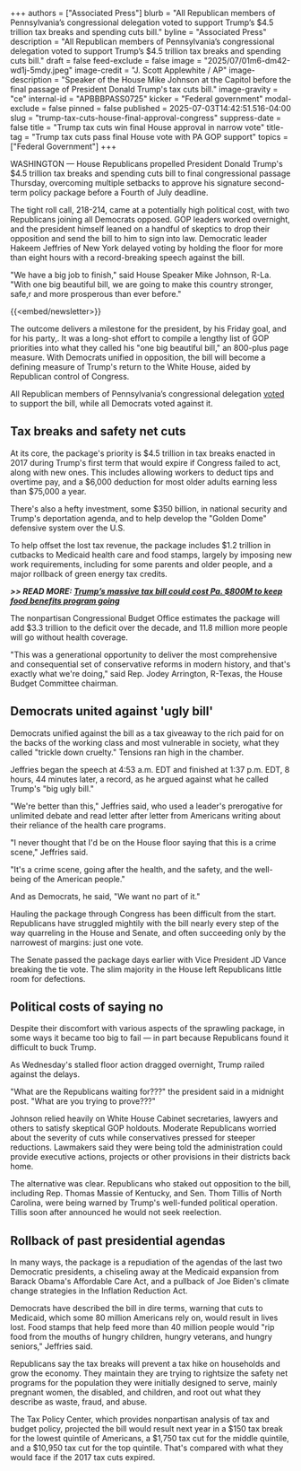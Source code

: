 +++
authors = ["Associated Press"]
blurb = "All Republican members of Pennsylvania’s congressional delegation voted to support Trump’s $4.5 trillion tax breaks and spending cuts bill."
byline = "Associated Press"
description = "All Republican members of Pennsylvania’s congressional delegation voted to support Trump’s $4.5 trillion tax breaks and spending cuts bill."
draft = false
feed-exclude = false
image = "2025/07/01m6-dm42-wd1j-5mdy.jpeg"
image-credit = "J. Scott Applewhite / AP"
image-description = "Speaker of the House Mike Johnson at the Capitol before the final passage of President Donald Trump's tax cuts bill."
image-gravity = "ce"
internal-id = "APBBBPASS0725"
kicker = "Federal government"
modal-exclude = false
pinned = false
published = 2025-07-03T14:42:51.516-04:00
slug = "trump-tax-cuts-house-final-approval-congress"
suppress-date = false
title = "Trump tax cuts win final House approval in narrow vote"
title-tag = "Trump tax cuts pass final House vote with PA GOP support"
topics = ["Federal Government"]
+++

WASHINGTON — House Republicans propelled President Donald Trump&#39;s $4.5 trillion tax breaks and spending cuts bill to final congressional passage Thursday, overcoming multiple setbacks to approve his signature second-term policy package before a Fourth of July deadline.

The tight roll call, 218-214, came at a potentially high political cost, with two Republicans joining all Democrats opposed. GOP leaders worked overnight, and the president himself leaned on a handful of skeptics to drop their opposition and send the bill to him to sign into law. Democratic leader Hakeem Jeffries of New York delayed voting by holding the floor for more than eight hours with a record-breaking speech against the bill.

&#34;We have a big job to finish,&#34; said House Speaker Mike Johnson, R-La. &#34;With one big beautiful bill, we are going to make this country stronger, safe,r and more prosperous than ever before.&#34;

{{<embed/newsletter>}}

The outcome delivers a milestone for the president, by his Friday goal, and for his party,. It was a long-shot effort to compile a lengthy list of GOP priorities into what they called his &#34;one big beautiful bill,&#34; an 800-plus page measure. With Democrats unified in opposition, the bill will become a defining measure of Trump&#39;s return to the White House, aided by Republican control of Congress.

All Republican members of Pennsylvania’s congressional delegation <a href="https://www.nytimes.com/interactive/2025/07/03/us/house-megabill-vote.html">voted</a> to support the bill, while all Democrats voted against it.

## Tax breaks and safety net cuts

At its core, the package&#39;s priority is $4.5 trillion in tax breaks enacted in 2017 during Trump&#39;s first term that would expire if Congress failed to act, along with new ones. This includes allowing workers to deduct tips and overtime pay, and a $6,000 deduction for most older adults earning less than $75,000 a year.

There&#39;s also a hefty investment, some $350 billion, in national security and Trump&#39;s deportation agenda, and to help develop the &#34;Golden Dome&#34; defensive system over the U.S.

To help offset the lost tax revenue, the package includes $1.2 trillion in cutbacks to Medicaid health care and food stamps, largely by imposing new work requirements, including for some parents and older people, and a major rollback of green energy tax credits.

<strong><em>&gt;&gt; READ MORE: </em></strong><a href="https://www.spotlightpa.org/news/2025/07/trump-big-beautiful-bill-snap-food-stamps-pennsylvania/"><strong><em>Trump’s massive tax bill could cost Pa. $800M to keep food benefits program going</em></strong></a><strong><em></em></strong>

The nonpartisan Congressional Budget Office estimates the package will add $3.3 trillion to the deficit over the decade, and 11.8 million more people will go without health coverage.

&#34;This was a generational opportunity to deliver the most comprehensive and consequential set of conservative reforms in modern history, and that&#39;s exactly what we&#39;re doing,&#34; said Rep. Jodey Arrington, R-Texas, the House Budget Committee chairman.

## Democrats united against &#39;ugly bill&#39;

Democrats unified against the bill as a tax giveaway to the rich paid for on the backs of the working class and most vulnerable in society, what they called &#34;trickle down cruelty.&#34; Tensions ran high in the chamber.

Jeffries began the speech at 4:53 a.m. EDT and finished at 1:37 p.m. EDT, 8 hours, 44 minutes later, a record, as he argued against what he called Trump&#39;s &#34;big ugly bill.&#34;

&#34;We&#39;re better than this,&#34; Jeffries said, who used a leader&#39;s prerogative for unlimited debate and read letter after letter from Americans writing about their reliance of the health care programs.

&#34;I never thought that I&#39;d be on the House floor saying that this is a crime scene,&#34; Jeffries said.

&#34;It&#39;s a crime scene, going after the health, and the safety, and the well-being of the American people.&#34;

And as Democrats, he said, &#34;We want no part of it.&#34;

Hauling the package through Congress has been difficult from the start. Republicans have struggled mightily with the bill nearly every step of the way quarreling in the House and Senate, and often succeeding only by the narrowest of margins: just one vote.

The Senate passed the package days earlier with Vice President JD Vance breaking the tie vote. The slim majority in the House left Republicans little room for defections.

## Political costs of saying no

Despite their discomfort with various aspects of the sprawling package, in some ways it became too big to fail — in part because Republicans found it difficult to buck Trump.

As Wednesday&#39;s stalled floor action dragged overnight, Trump railed against the delays.

&#34;What are the Republicans waiting for???&#34; the president said in a midnight post. &#34;What are you trying to prove???&#34;

Johnson relied heavily on White House Cabinet secretaries, lawyers and others to satisfy skeptical GOP holdouts. Moderate Republicans worried about the severity of cuts while conservatives pressed for steeper reductions. Lawmakers said they were being told the administration could provide executive actions, projects or other provisions in their districts back home.

The alternative was clear. Republicans who staked out opposition to the bill, including Rep. Thomas Massie of Kentucky, and Sen. Thom Tillis of North Carolina, were being warned by Trump&#39;s well-funded political operation. Tillis soon after announced he would not seek reelection.

## Rollback of past presidential agendas

In many ways, the package is a repudiation of the agendas of the last two Democratic presidents, a chiseling away at the Medicaid expansion from Barack Obama&#39;s Affordable Care Act, and a pullback of Joe Biden&#39;s climate change strategies in the Inflation Reduction Act.

Democrats have described the bill in dire terms, warning that cuts to Medicaid, which some 80 million Americans rely on, would result in lives lost. Food stamps that help feed more than 40 million people would &#34;rip food from the mouths of hungry children, hungry veterans, and hungry seniors,&#34; Jeffries said.

Republicans say the tax breaks will prevent a tax hike on households and grow the economy. They maintain they are trying to rightsize the safety net programs for the population they were initially designed to serve, mainly pregnant women, the disabled, and children, and root out what they describe as waste, fraud, and abuse.

The Tax Policy Center, which provides nonpartisan analysis of tax and budget policy, projected the bill would result next year in a $150 tax break for the lowest quintile of Americans, a $1,750 tax cut for the middle quintile, and a $10,950 tax cut for the top quintile. That&#39;s compared with what they would face if the 2017 tax cuts expired.

